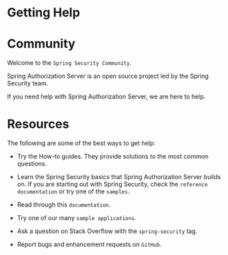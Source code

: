 # Getting Help

# Community

Welcome to the `Spring Security Community`. 

Spring Authorization Server is an open source project led by the Spring Security team. 

If you need help with Spring Authorization Server, we are here to help.

# Resources

The following are some of the best ways to get help:

- Try the How-to guides. They provide solutions to the most common questions.

- Learn the Spring Security basics that Spring Authorization Server builds on. If you are starting out with Spring Security, check the `reference documentation` or try one of the `samples`.

- Read through this `documentation`.

- Try one of our many `sample applications`.

- Ask a question on Stack Overflow with the `spring-security` tag.

- Report bugs and enhancement requests on `GitHub`.



